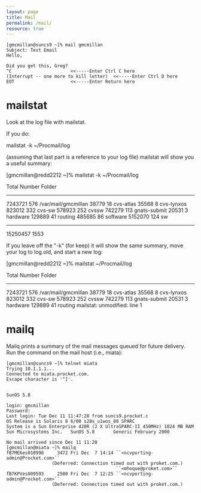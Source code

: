 ```yaml
---
layout: page
title: Mail
permalink: /mail/
resource: true
---
```


```
[gmcmillan@suncs9 ~]% mail gmcmillan
Subject: Test Email
Hello,

Did you get this, Greg?
^C  					<<-----Enter Ctrl C here
(Interrupt -- one more to kill letter) 	<<-----Enter Ctrl D here
EOT 					<<-----Enter Return here
```

# mailstat

Look at the log file with mailstat.

If you do:

  mailstat -k ~/Procmail/log

(assuming that last part is a reference to your log file) mailstat
will show you a useful summary:

[gmcmillan@redd2212 ~]% mailstat -k ~/Procmail/log

  Total  Number Folder
  -----  ------ ------
7243721     576 /var/mail/gmcmillan
  38779      18 cvs-atlas
  35568       8 cvs-lynxos
 823012     332 cvs-sw
 578923     252 cvssw
 742279     113 gnats-submit
  20531       3 hardware
 129889      41 routing
 485685      86 software
5152070     124 sw
  -----  ------
15250457    1553

If you leave off the "-k" (for keep)
it will show the same summary, move your log to log.old, and start a
new log:

[gmcmillan@redd2212 ~]% mailstat ~/Procmail/log

  Total  Number Folder
  -----  ------ ------
7243721     576 /var/mail/gmcmillan
  38779      18 cvs-atlas
  35568       8 cvs-lynxos
 823012     332 cvs-sw
 578923     252 cvssw
 742279     113 gnats-submit
  20531       3 hardware
 129889      41 routing
mailstat: unmodified: line 1


# mailq

Mailq prints a summary of the mail messages queued for future delivery.
Run the command on the mail host (i.e., miata):

```
[gmcmillan@suncs9 ~]% telnet miata
Trying 10.1.1.1...
Connected to miata.procket.com.
Escape character is '^]'.


SunOS 5.8

login: gmcmillan
Password: 
Last login: Tue Dec 11 11:47:28 from suncs9.procket.c
OS Release is Solaris 8 6/00 s28s_u1wos_08 SPARC
System is a Sun Enterprise 420R (2 X UltraSPARC-II 450MHz) 1024 MB RAM
Sun Microsystems Inc.   SunOS 5.8       Generic February 2000

No mail arrived since Dec 11 11:20
[gmcmillan@miata ~]% mailq
fB7ME6es010998     3472 Fri Dec  7 14:14 ``<ncvporting-admin@Procket.com>``
                 (Deferred: Connection timed out with proket.com.)
                                         ``<mhoque@proket.com>``
fB7KPVes009593     2580 Fri Dec  7 12:25 ``<ncvporting-admin@Procket.com>``
                 (Deferred: Connection timed out with proket.com.)
```
